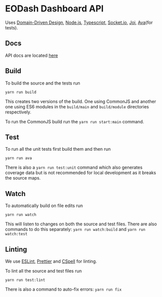 # EODash Dashboard API

Uses [Domain-Driven Design](https://en.wikipedia.org/wiki/Domain-driven_design), [Node.js](https://nodejs.org/en/), [Typescript](https://www.typescriptlang.org/), [Socket.io](https://socket.io/), [Joi](https://joi.dev/), [Ava](https://github.com/avajs/ava)(for tests).

## Docs
API docs are located [here](docs/API.md)

## Build
To build the source and the tests run
```
yarn run build
```
This creates two versions of the build. One using CommonJS and another one using ES6 modules in the `build/main` and `build/module` directories respectively.

To run the CommonJS build run the `yarn run start:main` command.

## Test
To run all the unit tests first build them and then run
```
yarn run ava
```
There is also a `yarn run test:unit` command which also generates coverage data but is not recommended for local development as it breaks the source maps.

## Watch
To automatically build on file edits run
```
yarn run watch
```
This will listen to changes on both the source and test files. There are also commands to do this separately: `yarn run watch:build` and `yarn run watch:test`

## Linting
We use [ESLint](https://eslint.org/), [Prettier](https://prettier.io/) and [CSpell](https://github.com/streetsidesoftware/cspell) for linting.

To lint all the source and test files run
```
yarn run test:lint
```
There is also a command to auto-fix errors: `yarn run fix`
